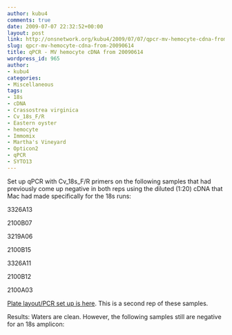 ```yaml
---
author: kubu4
comments: true
date: 2009-07-07 22:32:52+00:00
layout: post
link: http://onsnetwork.org/kubu4/2009/07/07/qpcr-mv-hemocyte-cdna-from-20090614/
slug: qpcr-mv-hemocyte-cdna-from-20090614
title: qPCR - MV hemocyte cDNA from 20090614
wordpress_id: 965
author:
- kubu4
categories:
- Miscellaneous
tags:
- 18s
- cDNA
- Crassostrea virginica
- Cv_18s_F/R
- Eastern oyster
- hemocyte
- Immomix
- Martha's Vineyard
- Opticon2
- qPCR
- SYTO13
---
```


Set up qPCR with Cv_18s_F/R primers on the following samples that had previously come up negative in both reps using the diluted (1:20) cDNA that Mac had made specifically for the 18s runs:

3326A13

2100B07

3219A06

2100B15

3326A11

2100B12

2100A03

[Plate layout/PCR set up is here](http://eagle.fish.washington.edu/Arabidopsis/Notebook%20Workup%20Files/20090706-01.jpg). This is a second rep of these samples.

Results: Waters are clean. However, the following samples still are negative for an 18s amplicon:
